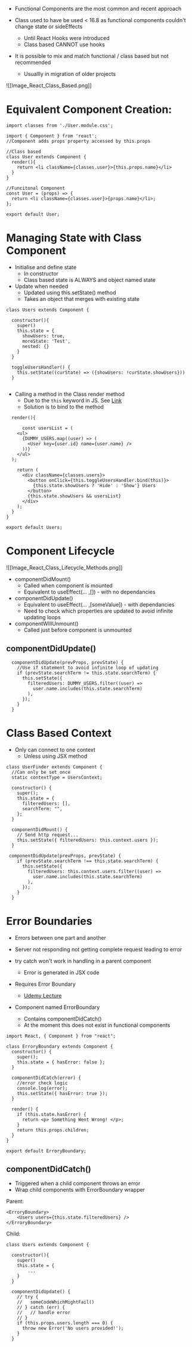 
- Functional Components are the most common and recent approach
- Class  used to have be used < 16.8 as functional components couldn't change state or sideEffects
	- Until React Hooks were introduced
	- Class based CANNOT use hooks

- It is possible to mix and match functional / class based but not recommended
	- Usuallly in migration of older projects

![[Image_React_Class_Based.png]]

# Equivalent Component Creation:

```JSX
import classes from './User.module.css';

import { Component } from 'react';
//Component adds props property accessed by this.props

//Class based
class User extends Component {
  render(){
    return <li className={classes.user}>{this.props.name}</li>
  }
}

//Funcitonal Component
const User = (props) => {
  return <li className={classes.user}>{props.name}</li>;
};

export default User;
```


# Managing State with Class Component

- Initialise and define state
	- In constructor
	- Class based state is ALWAYS and object named state
- Update when needed
	- Updated using this.setState() method
	- Takes an object that merges with existing state

```JS
class Users extends Component {

  constructor(){
    super()
    this.state = {
      showUsers: true,
      moreState: 'Test',
      nested: {}
    }
  }

  toggleUsersHandler() {
    this.setState((curState) => ({showUsers: !curState.showUsers}))
  }
  
```

- Calling a method in the Class render method
	- Due to the `this` keyword in JS. See [Link](https://academind.com/tutorials/this-keyword-function-references)
	- Solution is to bind to the method

```JSX
  render(){

      const usersList = (
    <ul>
      {DUMMY_USERS.map((user) => (
        <User key={user.id} name={user.name} />
      ))}
    </ul>
  );
    
    return (
      <div className={classes.users}>
        <button onClick={this.toggleUsersHandler.bind(this)}>
          {this.state.showUsers ? 'Hide' : 'Show'} Users
        </button>
        {this.state.showUsers && usersList}
      </div>
    );
  }
}

export default Users;
```

# Component Lifecycle

![[Image_React_Class_Lifecycle_Methods.png]]

- componentDidMount()
	- Called when component is mounted
	- Equivalent to useEffect(... ,\[\]) - with no dependancies
- componentDidUpdate()
	- Equivalent to useEffect(... ,\[someValue\]) - with dependancies
	- Need to check which properties are updated to avoid infinite updating loops
- componentWIllUnmount()
	- Called just before component is unmounted

## componentDidUpdate()

```JS
  componentDidUpdate(prevProps, prevState) {
    //Use if statement to avoid infinite loop of updating
    if (prevState.searchTerm != this.state.searchTerm) {
      this.setState({
        filteredUsers: DUMMY_USERS.filter((user) =>
          user.name.includes(this.state.searchTerm)
        ),
      });
    }
  }
```

# Class Based Context

- Only can connect to one context
	- Unless using JSX method

```JS
class UserFinder extends Component {
  //Can only be set once
  static contextType = UsersContext;

  constructor() {
    super();
    this.state = {
      filteredUsers: [],
      searchTerm: "",
    };
  }

  componentDidMount() {
    // Send http request...
    this.setState({ filteredUsers: this.context.users });
  }

 componentDidUpdate(prevProps, prevState) {
    if (prevState.searchTerm !== this.state.searchTerm) {
      this.setState({
        filteredUsers: this.context.users.filter((user) =>
          user.name.includes(this.state.searchTerm)
        ),
      });
    }
  }
```

# Error Boundaries

- Errors between one part and another
- Server not responding not getting complete request leading to error

- try catch won't work in handling in a parent component
	- Error is generated in JSX code
- Requires Error Boundary
	- [Udemy Lecture](https://www.udemy.com/course/react-the-complete-guide-incl-redux/learn/lecture/25599736#questions/15088318)

- Component named ErrorBoundary
	- Contains componentDidCatch()
	- At the moment this does not exist in functional components

```JS
import React, { Component } from "react";

class ErroryBoundary extends Component {
  constructor() {
    super();
    this.state = { hasError: false };
  }

  componentDidCatch(error) {
    //error check logic
    console.log(error);
    this.setState({ hasError: true });
  }

  render() {
    if (this.state.hasError) {
      return <p> Something Went Wrong! </p>;
    }
    return this.props.children;
  }
}

export default ErroryBoundary;
```

## componentDidCatch()

- Triggered when a child component throws an error
- Wrap child components with ErrorBoundary wrapper

Parent:
```JSX
<ErroryBoundary>
	<Users users={this.state.filteredUsers} />
</ErroryBoundary>
```

Child:
```JSX
class Users extends Component {

  constructor(){
    super()
    this.state = {
		...
    }
  }
  
  componentDidUpdate() {
    // try {
    //   someCodeWhichMightFail()
    // } catch (err) {
    //   // handle error
    // }
    if (this.props.users.length === 0) {
      throw new Error('No users provided!');
    }
  }
```